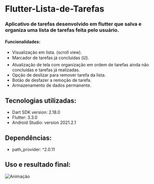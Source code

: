 # Flutter-Lista-de-Tarefas

### Aplicativo de tarefas desenvolvido em flutter que salva e organiza uma lista de tarefas feita pelo usuário.

#### Funcionalidades:
+ Visualização em lista. (scroll view).
+ Marcador de tarefas já concluídas (☑️).
+ Atualização de tela com organização em ordem de tarefas ainda não concluídas e tarefas já realizadas.
+ Opção de deslizar para remover tarefa da lista.
+ Botão de desfazer a remoção de tarefa.
+ Armazenamento de dados permanente.

## Tecnologias utilizadas:
+ Dart SDK version: 2.18.0
+ Flutter: 3.3.0
+ Android Studio: version 2021.2.1

## Dependências:
+ path_provider: ^2.0.11

## Uso e resultado final:
![Animação](https://user-images.githubusercontent.com/95777456/189498707-243d69ad-6486-4d47-8f40-9de96a2fecd3.gif)
